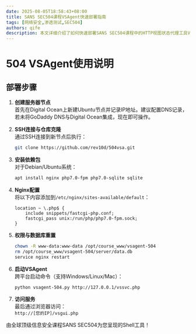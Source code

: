 ```yaml
---
date: 2025-08-05T18:58:43+08:00
title: SANS SEC504课程VSAgent快速部署指南
tags: [网络安全,渗透测试,SEC504]
authors: qife
description: 本文详细介绍了如何快速部署SANS SEC504课程中的HTTP视图状态代理工具VSAgent，包含Ubuntu环境配置、Nginx服务设置及Python启动的全流程操作指南。
---
```


# 504 VSAgent使用说明



## 部署步骤

1. **创建服务器节点**  
   首先在Digital Ocean上新建Ubuntu节点并记录IP地址。建议配置DNS记录，若未将GoDaddy DNS与Digital Ocean集成，现在即可操作。

2. **SSH连接与仓库克隆**  
   通过SSH连接到新节点后执行：
   ```bash
   git clone https://github.com/rev10d/504vsa.git
   ```

3. **安装依赖包**  
   对于Debian/Ubuntu系统：
   ```bash
   apt install nginx php7.0-fpm php7.0-sqlite sqlite
   ```

4. **Nginx配置**  
   将以下内容添加到`/etc/nginx/sites-available/default`：
   ```nginx
   location ~ \.php$ {
       include snippets/fastcgi-php.conf;
       fastcgi_pass unix:/run/php/php7.0-fpm.sock;
   }
   ```

5. **权限与数据库重置**  
   ```bash
   chown -R www-data:www-data /opt/course_www/vsagent-504
   rm /opt/course_www/vsagent-504/server/data.db
   service nginx restart
   ```

6. **启动VSAgent**  
   跨平台启动命令（支持Windows/Linux/Mac）：
   ```bash
   python vsagent-504.py http://127.0.0.1/vssvc.php
   ```

7. **访问服务**  
   最后通过浏览器访问：  
   `http://[您的IP]/vsgui.php`

由全球顶级信息安全课程SANS SEC504为您呈现的Shell工具！